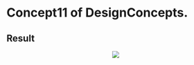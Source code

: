 Concept11 of DesignConcepts.
==============================

Result
-----------
<p align="center">
  <img src="c11.png"/>
</p>
